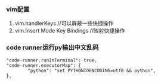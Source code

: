 ### vim配置

1. vim.handlerKeys //可以屏蔽一些快捷操作
2. vim.Insert Mode Key Bindings //映射快捷操作

### code runner运行py输出中文乱码

```
"code-runner.runInTerminal": true,
"code-runner.executorMap": {
        "python": "set PYTHONIOENCODING=utf8 && python", 
},
```
